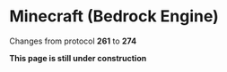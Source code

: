 # Minecraft (Bedrock Engine)

Changes from protocol **261** to **274**

__This page is still under construction__
